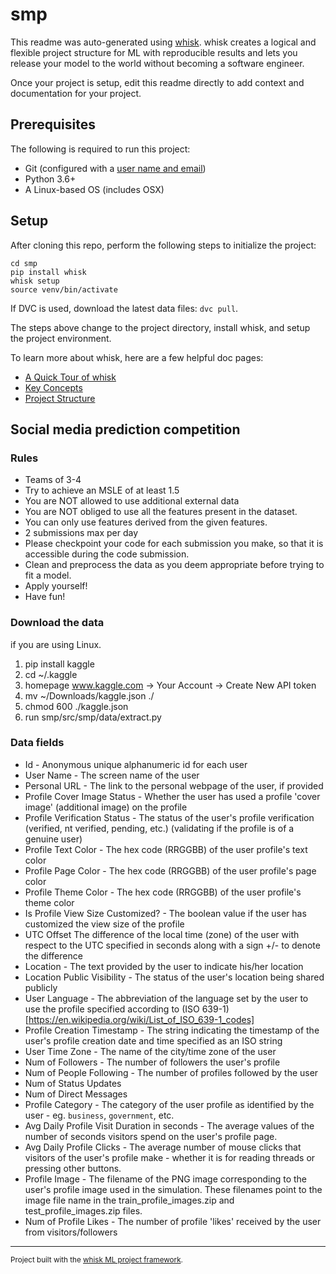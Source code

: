 # smp

This readme was auto-generated using [whisk](https://github.com/whisk-ml/whisk). whisk creates a logical and flexible project structure for ML with reproducible results and lets you release your model to the world without becoming a software engineer.

Once your project is setup, edit this readme directly to add context and documentation for your project.

## Prerequisites

The following is required to run this project:

* Git (configured with a [user name and email](https://git-scm.com/book/en/v2/Getting-Started-First-Time-Git-Setup))
* Python 3.6+
* A Linux-based OS (includes OSX)

## Setup

After cloning this repo, perform the following steps to initialize the project:

    cd smp
    pip install whisk
    whisk setup
    source venv/bin/activate

If DVC is used, download the latest data files: `dvc pull`.

The steps above change to the project directory, install whisk, and setup the project environment.

To learn more about whisk, here are a few helpful doc pages:
* [A Quick Tour of whisk](https://docs.whisk-ml.org.io/en/latest/tour_of_whisk.html)
* [Key Concepts](https://docs.whisk-ml.org.io/en/latest/key_concepts.html)
* [Project Structure](https://docs.whisk-ml.org.io/en/latest/project_structure.html)


## Social media prediction competition


### Rules
- Teams of 3-4
- Try to achieve an MSLE of at least 1.5
- You are NOT allowed to use additional external data
- You are NOT obliged to use all the features present in the dataset.
- You can only use features derived from the given features.
- 2 submissions max per day
- Please checkpoint your code for each submission you make, so that it is accessible during the code submission.
- Clean and preprocess the data as you deem appropriate before trying to fit a model.
- Apply yourself!
- Have fun!


### Download the data
if you are using Linux.
1. pip install kaggle
2. cd ~/.kaggle
3. homepage www.kaggle.com -> Your Account -> Create New API token
4. mv ~/Downloads/kaggle.json ./
5. chmod 600 ./kaggle.json
6. run smp/src/smp/data/extract.py

### Data fields
- Id - Anonymous unique alphanumeric id for each user
- User Name - The screen name of the user
- Personal URL - The link to the personal webpage of the user, if provided
- Profile Cover Image Status - Whether the user has used a profile 'cover image' (additional image) on the profile
- Profile Verification Status - The status of the user's profile verification (verified, nt verified, pending, etc.) (validating if the profile is of a genuine user)
- Profile Text Color - The hex code (RRGGBB) of the user profile's text color
- Profile Page Color - The hex code (RRGGBB) of the user profile's page color
- Profile Theme Color - The hex code (RRGGBB) of the user profile's theme color
- Is Profile View Size Customized? - The boolean value if the user has customized the view size of the profile
- UTC Offset The difference of the local time (zone) of the user with respect to the UTC specified in seconds along with a sign +/- to denote the difference
- Location - The text provided by the user to indicate his/her location
- Location Public Visibility - The status of the user's location being shared publicly
- User Language - The abbreviation of the language set by the user to use the profile specified according to (ISO 639-1)[https://en.wikipedia.org/wiki/List_of_ISO_639-1_codes]
- Profile Creation Timestamp - The string indicating the timestamp of the user's profile creation date and time specified as an ISO string
- User Time Zone - The name of the city/time zone of the user
- Num of Followers - The number of followers the user's profile
- Num of People Following - The number of profiles followed by the user
- Num of Status Updates
- Num of Direct Messages
- Profile Category - The category of the user profile as identified by the user - eg. `business`, `government`, etc.
- Avg Daily Profile Visit Duration in seconds - The average values of the number of seconds visitors spend on the user's profile page.
- Avg Daily Profile Clicks - The average number of mouse clicks that visitors of the user's profile make - whether it is for reading threads or pressing other buttons.
- Profile Image - The filename of the PNG image corresponding to the user's profile image used in the simulation. These filenames point to the image file name in the train_profile_images.zip and test_profile_images.zip files.
- Num of Profile Likes - The number of profile 'likes' received by the user from visitors/followers 

--------

<p><small>Project built with the <a target="_blank" href="https://github.com/whisk-ml/whisk">whisk ML project framework</a>.
